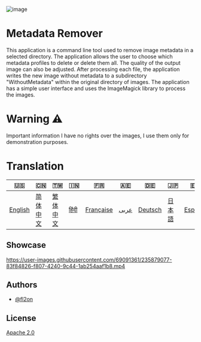 ![image](https://github.com/user-attachments/assets/af677ca5-b660-4bb7-9421-fde3bf73dd7f)

# Metadata Remover

This application is a command line tool used to remove image metadata in a selected directory. The application allows the user to choose which metadata profiles to delete or delete them all. The quality of the output image can also be adjusted. After processing each file, the application writes the new image without metadata to a subdirectory "WithoutMetadata" within the original directory of images. The application has a simple user interface and uses the ImageMagick library to process the images.

# Warning ⚠️
Important information I have no rights over the images, I use them only for demonstration purposes.

# Translation
| 🇺🇸 | 🇨🇳 | 🇹🇼 | 🇮🇳 | 🇫🇷 | 🇦🇪 | 🇩🇪 | 🇯🇵 | 🇪🇸 |
|-----|-----|-----|-----|-----|-----|-----|-----|-----|
| [English](README.md) | [简体中文](README.zh-CN.md) | [繁体中文](README.zh-TW.md) | [हिंदी](README.hi.md) | [Française](README.fr.md) | [عربى](README.ar.md) | [Deutsch](README.de.md) | [日本語](README.ja.md) | [Español](README.es.md) |

## Showcase

https://user-images.githubusercontent.com/69091361/235879077-83f84826-f807-4240-9c44-1ab254aaf1b8.mp4

## Authors

- [@fl2on](https://www.github.com/fl2on)

## License

[Apache 2.0](https://choosealicense.com/licenses/apache-2.0/)
